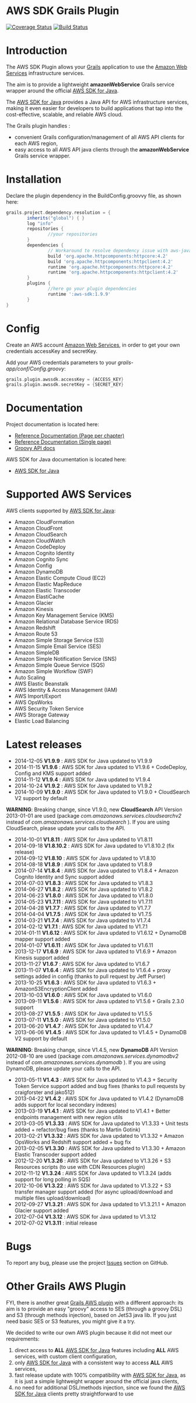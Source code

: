 AWS SDK Grails Plugin
=====================

[![Coverage Status](https://img.shields.io/coveralls/agorapulse/grails-aws-sdk.svg)](https://coveralls.io/r/agorapulse/grails-aws-sdk?branch=master)
[![Build Status](https://travis-ci.org/agorapulse/grails-aws-sdk.svg)](https://travis-ci.org/agorapulse/grails-aws-sdk)

# Introduction

The AWS SDK Plugin allows your [Grails](http://grails.org) application to use the [Amazon Web Services](http://aws.amazon.com/) infrastructure services.

The aim is to provide a lightweight **amazonWebService** Grails service wrapper around the official [AWS SDK for Java](http://aws.amazon.com/sdkforjava/).

The [AWS SDK for Java](http://aws.amazon.com/sdkforjava/) provides a Java API for AWS infrastructure services, making it even easier for developers to build applications that tap into the cost-effective, scalable, and reliable AWS cloud.

The Grails plugin handles :

* convenient Grails configuration/management of all AWS API clients for each AWS region,
* easy access to all AWS API java clients through the **amazonWebService** Grails service wrapper.


# Installation

Declare the plugin dependency in the BuildConfig.groovvy file, as shown here:

```groovy
grails.project.dependency.resolution = {
		inherits("global") { }
		log "info"
		repositories {
				//your repositories
		}
		dependencies {
				// Workaround to resolve dependency issue with aws-java-sdk and http-builder (dependent on httpcore:4.0)
                build 'org.apache.httpcomponents:httpcore:4.2'
                build 'org.apache.httpcomponents:httpclient:4.2'
                runtime 'org.apache.httpcomponents:httpcore:4.2'
                runtime 'org.apache.httpcomponents:httpclient:4.2'
		}
		plugins {
				//here go your plugin dependencies
				runtime ':aws-sdk:1.9.9'
		}
}
```


# Config

Create an AWS account [Amazon Web Services](http://aws.amazon.com/), in order to get your own credentials accessKey and secretKey.

Add your AWS credentials parameters to your _grails-app/conf/Config.groovy_:

```groovy
grails.plugin.awssdk.accessKey = {ACCESS_KEY}
grails.plugin.awssdk.secretKey = {SECRET_KEY}
```

# Documentation

Project documentation is located here:

* [Reference Documentation (Page per chapter)](http://agorapulse.github.io/grails-aws-sdk/guide)
* [Reference Documentation (Single page)](http://agorapulse.github.io/grails-aws-sdk/guide/single.html)
* [Groovy API docs](http://agorapulse.github.io/grails-aws-sdk/gapi/)

AWS SDK for Java documentation is located here:

* [AWS SDK for Java](http://docs.amazonwebservices.com/AWSJavaSDK/latest/javadoc/index.html)

# Supported AWS Services

AWS clients supported by [AWS SDK for Java](http://aws.amazon.com/sdkforjava/):

* Amazon CloudFormation
* Amazon CloudFront
* Amazon CloudSearch
* Amazon CloudWatch
* Amazon CodeDeploy
* Amazon Cognito Identity
* Amazon Cognito Sync
* Amazon Config
* Amazon DynamoDB
* Amazon Elastic Compute Cloud (EC2)
* Amazon Elastic MapReduce
* Amazon Elastic Transcoder
* Amazon ElastiCache
* Amazon Glacier
* Amazon Kinesis
* Amazon Key Management Service (KMS)
* Amazon Relational Database Service (RDS)
* Amazon Redshift
* Amazon Route 53
* Amazon Simple Storage Service (S3)
* Amazon Simple Email Service (SES)
* Amazon SimpleDB
* Amazon Simple Notification Service (SNS)
* Amazon Simple Queue Service (SQS)
* Amazon Simple Workflow (SWF)
* Auto Scaling
* AWS Elastic Beanstalk
* AWS Identity & Access Management (IAM)
* AWS Import/Export
* AWS OpsWorks
* AWS Security Token Service
* AWS Storage Gateway
* Elastic Load Balancing

# Latest releases

* 2014-12-05 **V1.9.9** : AWS SDK for Java updated to V1.9.9
* 2014-11-15 **V1.9.6** : AWS SDK for Java updated to V1.9.6 + CodeDeploy, Config and KMS support added
* 2014-11-12 **V1.9.4** : AWS SDK for Java updated to V1.9.4
* 2014-10-24 **V1.9.2** : AWS SDK for Java updated to V1.9.2
* 2014-10-09 **V1.9.0** : AWS SDK for Java updated to V1.9.0 + CloudSearch V2 support by default

**WARNING**: Breaking change, since V1.9.0, new **CloudSearch** API Version 2013-01-01 are used (package *com.amazonaws.services.cloudsearchv2* instead of *com.amazonaws.services.cloudsearch* ).
If you are using CloudSearch, please update your calls to the API.

* 2014-10-01 **V1.8.11** : AWS SDK for Java updated to V1.8.11
* 2014-09-18 **V1.8.10.2** : AWS SDK for Java updated to V1.8.10.2 (fix release)
* 2014-09-12 **V1.8.10** : AWS SDK for Java updated to V1.8.10
* 2014-08-18 **V1.8.9** : AWS SDK for Java updated to V1.8.9
* 2014-07-14 **V1.8.4** : AWS SDK for Java updated to V1.8.4 + Amazon Cognito Identity and Sync support added
* 2014-07-03 **V1.8.3** : AWS SDK for Java updated to V1.8.3
* 2014-06-27 **V1.8.2** : AWS SDK for Java updated to V1.8.2
* 2014-06-23 **V1.8.0** : AWS SDK for Java updated to V1.8.0
* 2014-05-23 **V1.7.11** : AWS SDK for Java updated to V1.7.11
* 2014-04-28 **V1.7.7** : AWS SDK for Java updated to V1.7.7
* 2014-04-04 **V1.7.5** : AWS SDK for Java updated to V1.7.5
* 2014-03-21 **V1.7.4** : AWS SDK for Java updated to V1.7.4
* 2014-02-12 **V1.7.1** : AWS SDK for Java updated to V1.7.1
* 2014-01-11 **V1.6.12** : AWS SDK for Java updated to V1.6.12 + DynamoDB mapper support added
* 2014-01-07 **V1.6.11** : AWS SDK for Java updated to V1.6.11
* 2013-12-17 **V1.6.9** : AWS SDK for Java updated to V1.6.9 + Amazon Kinesis support added
* 2013-11-27 **V1.6.7** : AWS SDK for Java updated to V1.6.7
* 2013-11-07 **V1.6.4** : AWS SDK for Java updated to V1.6.4 + proxy settings added in config (thanks to pull request by Jeff Purser)
* 2013-10-25 **V1.6.3** : AWS SDK for Java updated to V1.6.3 + AmazonS3EncryptionClient added
* 2013-10-03 **V1.6.0** : AWS SDK for Java updated to V1.6.0
* 2013-09-11 **V1.5.6** : AWS SDK for Java updated to V1.5.6 + Grails 2.3.0 support
* 2013-08-27 **V1.5.5** : AWS SDK for Java updated to V1.5.5
* 2013-07-11 **V1.5.0** : AWS SDK for Java updated to V1.5.0
* 2013-06-20 **V1.4.7** : AWS SDK for Java updated to V1.4.7
* 2013-06-06 **V1.4.5** : AWS SDK for Java updated to V1.4.5 + DynamoDB V2 support by default

**WARNING**: Breaking change, since V1.4.5, new **DynamoDB** API Version 2012-08-10 are used (package *com.amazonaws.services.dynamodbv2* instead of *com.amazonaws.services.dynamodb* ).
If you are using DynamoDB, please update your calls to the API.

* 2013-05-11 **V1.4.3** : AWS SDK for Java updated to V1.4.3 + Security Token Service support added and bug fixes (thanks to pull requests by craigforster and jako512)
* 2013-04-22 **V1.4.2** : AWS SDK for Java updated to V1.4.2 (DynamoDB adds support for local secondary indexes)
* 2013-03-19 **V1.4.1** : AWS SDK for Java updated to V1.4.1 + Better endpoints management with new region utils
* 2013-03-05 **V1.3.33** : AWS SDK for Java updated to V1.3.33 + Unit tests added + refactor/bug fixes (thanks to Martin Gotink)
* 2013-02-21 **V1.3.32** : AWS SDK for Java updated to V1.3.32 + Amazon OpsWorks and Redshift support added + bug fix
* 2013-02-05 **V1.3.30** : AWS SDK for Java updated to V1.3.30 + Amazon Elastic Transcoder support added
* 2012-12-20 **V1.3.26** : AWS SDK for Java updated to V1.3.26 + S3 Resources scripts (to use with CDN Resources plugin)
* 2012-11-12 **V1.3.24** : AWS SDK for Java updated to V1.3.24 (adds support for long polling in SQS)
* 2012-10-06 **V1.3.22** : AWS SDK for Java updated to V1.3.22 + S3 transfer manager support added (for async upload/download and multiple files upload/download)
* 2012-09-27 **V1.3.21** : AWS SDK for Java updated to V1.3.21.1 + Amazon Glacier support added
* 2012-07-04 **V1.3.12** : AWS SDK for Java updated to V1.3.12
* 2012-07-02 **V1.3.11** : initial release

# Bugs

To report any bug, please use the project [Issues](http://github.com/agorapulse/grails-aws-sdk/issues) section on GitHub.


# Other Grails AWS Plugin

FYI, there is another great [Grails AWS plugin](http://grails.org/plugin/aws) with a different approach: its aim is to provide an easy "groovy" access to SES (through a groovy DSL) and S3 (through methods injection), based on JetS3 java lib. If you just need basic SES or S3 features, you might give it a try.

We decided to write our own AWS plugin because it did not meet our requirements:

1. direct access to **ALL** [AWS SDK for Java](http://aws.amazon.com/sdkforjava/) features including **ALL** AWS services, with custom client configuration,
2. only [AWS SDK for Java](http://aws.amazon.com/sdkforjava/) with a consistent way to access **ALL** AWS services,
3. fast release update with 100% compatibility with [AWS SDK for Java](http://aws.amazon.com/sdkforjava/), as it is just a simple lightweight wrapper around the official java clients,
4. no need for additional DSL/methods injection, since we found the [AWS SDK for Java](http://aws.amazon.com/sdkforjava/) clients pretty straightforward to use

